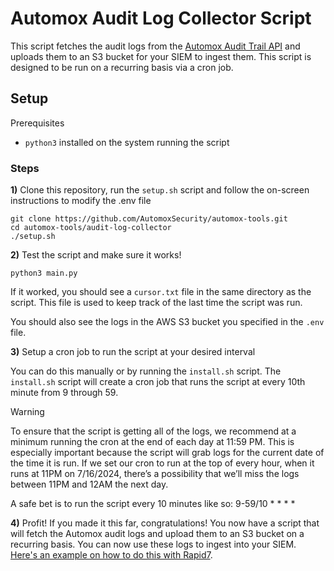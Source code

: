 # Automox Audit Log Collector Script

This script fetches the audit logs from the [Automox Audit Trail API](https://developer.automox.com/openapi/audit-trail/overview/) and uploads them to an S3 bucket for your SIEM to ingest them. This script is designed to be run on a recurring basis via a cron job.

## Setup

Prerequisites
- `python3` installed on the system running the script

### Steps

**1\)** Clone this repository, run the `setup.sh` script and follow the on-screen instructions to modify the .env file
```
git clone https://github.com/AutomoxSecurity/automox-tools.git
cd automox-tools/audit-log-collector
./setup.sh
```

**2\)** Test the script and make sure it works!
```
python3 main.py
```

If it worked, you should see a `cursor.txt` file in the same directory as the script. This file is used to keep track of the last time the script was run. 

You should also see the logs in the AWS S3 bucket you specified in the `.env` file.

**3\)** Setup a cron job to run the script at your desired interval

You can do this manually or by running the `install.sh` script. The `install.sh` script will create a cron job that runs the script at every 10th minute from 9 through 59.


> [!WARNING]
> To ensure that the script is getting all of the logs, we recommend at a minimum running the cron at the end of each day at 11:59 PM. This is especially important because the script will grab logs for the current date of the time it is run. If we set our cron to run at the top of every hour, when it runs at 11PM on 7/16/2024, there’s a possibility that we’ll miss the logs between 11PM and 12AM the next day.
> 
> A safe bet is to run the script every 10 minutes like so:
> 9-59/10 * * * *


**4\)** Profit!
If you made it this far, congratulations! You now have a script that will fetch the Automox audit logs and upload them to an S3 bucket on a recurring basis. You can now use these logs to ingest into your SIEM. [Here's an example on how to do this with Rapid7](https://docs.rapid7.com/insightidr/data-collection-methods/#aws-s3).